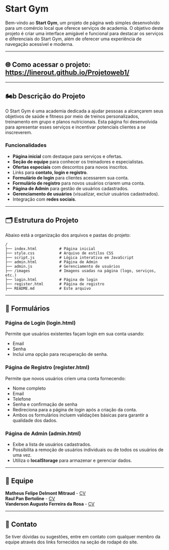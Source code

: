 # Start Gym

Bem-vindo ao **Start Gym**, um projeto de página web simples desenvolvido para um comércio local que oferece serviços de academia. O objetivo deste projeto é criar uma interface amigável e funcional para destacar os serviços e diferenciais do Start Gym, além de oferecer uma experiência de navegação acessível e moderna.

---

## 🌐 Como acessar o projeto: https://linerout.github.io/Projetoweb1/

---

## 🏍b️ Descrição do Projeto

O Start Gym é uma academia dedicada a ajudar pessoas a alcançarem seus objetivos de saúde e fitness por meio de treinos personalizados, treinamento em grupo e planos nutricionais. Esta página foi desenvolvida para apresentar esses serviços e incentivar potenciais clientes a se inscreverem.

### Funcionalidades
- **Página inicial** com destaque para serviços e ofertas.
- **Seção de equipe** para conhecer os treinadores e especialistas.
- **Ofertas especiais** com descontos para novos inscritos.
- Links para **contato, login e registro**.
- **Formulário de login** para clientes acessarem sua conta.
- **Formulário de registro** para novos usuários criarem uma conta.
- **Página de Admin** para gestão de usuários cadastrados.
- **Gerenciamento de usuários** (visualizar, excluir usuários cadastrados).
- Integração com **redes sociais**.

---

## 🗂️ Estrutura do Projeto

Abaixo está a organização dos arquivos e pastas do projeto:

```plaintext
/
├── index.html          # Página inicial
├── style.css           # Arquivo de estilos CSS
├── script.js           # Lógica interativa em JavaScript
├── admin.html          # Página de Admin
├── admin.js            # Gerenciamento de usuários
├── /images             # Imagens usadas na página (logo, serviços, etc.)
├── login.html          # Página de login
├── register.html       # Página de registro
├── README.md           # Este arquivo
```

---

## 📝 Formulários

### **Página de Login (login.html)**
Permite que usuários existentes façam login em sua conta usando:
- Email
- Senha
- Inclui uma opção para recuperação de senha.

### **Página de Registro (register.html)**
Permite que novos usuários criem uma conta fornecendo:
- Nome completo
- Email
- Telefone
- Senha e confirmação de senha
- Redireciona para a página de login após a criação da conta.
- Ambos os formulários incluem validações básicas para garantir a qualidade dos dados.

### **Página de Admin (admin.html)**
- Exibe a lista de usuários cadastrados.
- Possibilita a remoção de usuários individuais ou de todos os usuários de uma vez.
- Utiliza o **localStorage** para armazenar e gerenciar dados.

---

## 👥 Equipe

**Matheus Felipe Delmont Mitraud** - [CV](https://mitraud.github.io/CV-MatheusMitraud/)  
**Raul Pan Bertoline** - [CV](https://linerout.github.io/-raulpanbertoline-.github.io/)  
**Vanderson Augusto Ferreira da Rosa** - [CV](https://vandharlok.github.io/web_front/)  

---

## 💎 Contato
Se tiver dúvidas ou sugestões, entre em contato com qualquer membro da equipe através dos links fornecidos na seção de rodapé do site.


